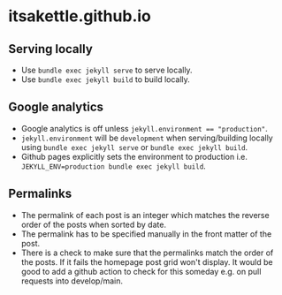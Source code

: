 # itsakettle.github.io

## Serving locally
* Use `bundle exec jekyll serve` to serve locally. 
* Use `bundle exec jekyll build` to build locally. 

## Google analytics
* Google analytics is off unless `jekyll.environment == "production"`. 
* `jekyll.environment` will be `development` when serving/building locally using `bundle exec jekyll serve` or `bundle exec jekyll build`. 
* Github pages explicitly sets the environment to production i.e. `JEKYLL_ENV=production bundle exec jekyll build`.

## Permalinks
* The permalink of each post is an integer which matches the reverse order of the posts when sorted by date. 
* The permalink has to be specified manually in the front matter of the post. 
* There is a check to make sure that the permalinks match the order of the posts. If it fails the homepage post grid won't display. It would be good to add a github action to check for this someday e.g. on pull requests into develop/main.